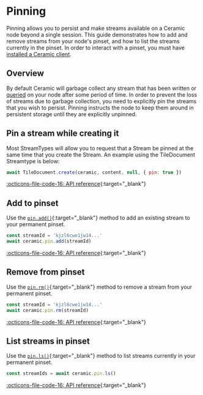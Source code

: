 # Pinning

Pinning allows you to persist and make streams available on a Ceramic node beyond a single session. This guide demonstrates how to add and remove streams from your node's pinset, and how to list the streams currently in the pinset. In order to interact with a pinset, you must have [installed a Ceramic client](./ceramic-http.md).

## Overview

By default Ceramic will garbage collect any stream that has been written or [queried](./queries.md) on your node after some period of time. In order to prevent the loss of streams due to garbage collection, you need to explicitly pin the streams that you wish to persist. Pinning instructs the node to keep them around in persistent storage until they are explicitly unpinned.

## **Pin a stream while creating it**

Most StreamTypes will allow you to request that a Stream be pinned at the same time that you create the Stream. An example using the TileDocument Streamtype is below:

```javascript
await TileDocument.create(ceramic, content, null, { pin: true })
```
[:octicons-file-code-16: API reference](https://developers.ceramic.network/reference/typescript/interfaces/_ceramicnetwork_common.createopts-1.html#pin){:target="\_blank"}

## **Add to pinset**

Use the [`pin.add()`](https://developers.ceramic.network/reference/typescript/interfaces/_ceramicnetwork_common.pinapi-1.html#add){:target="\_blank"} method to add an existing stream to your permanent pinset.

```javascript
const streamId = 'kjzl6cwe1jw14...'
await ceramic.pin.add(streamId)
```

[:octicons-file-code-16: API reference](https://developers.ceramic.network/reference/typescript/interfaces/_ceramicnetwork_common.pinapi-1.html#add){:target="\_blank"}

## **Remove from pinset**

Use the [`pin.rm()`](https://developers.ceramic.network/reference/typescript/interfaces/_ceramicnetwork_common.pinapi-1.html#rm){:target="\_blank"} method to remove a stream from your permanent pinset.

```javascript
const streamId = 'kjzl6cwe1jw14...'
await ceramic.pin.rm(streamId)
```

[:octicons-file-code-16: API reference](https://developers.ceramic.network/reference/typescript/interfaces/_ceramicnetwork_common.pinapi-1.html#rm){:target="\_blank"}

## **List streams in pinset**

Use the [`pin.ls()`](https://developers.ceramic.network/reference/typescript/interfaces/_ceramicnetwork_common.pinapi-1.html#ls){:target="\_blank"} method to list streams currently in your permanent pinset.

```javascript
const streamIds = await ceramic.pin.ls()
```

[:octicons-file-code-16: API reference](https://developers.ceramic.network/reference/typescript/interfaces/_ceramicnetwork_common.pinapi-1.html#ls){:target="\_blank"}